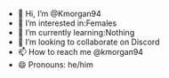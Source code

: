 - 👋 Hi, I’m @Kmorgan94
- 👀 I’m interested in:Females
- 🌱 I’m currently learning:Nothing
- 💞️ I’m looking to collaborate on Discord		
- 📫 How to reach me @kmorgan94
- 😄 Pronouns: he/him	


<!---
Kmorgan94/Kmorgan94 is a ✨ special ✨ repository because its `README.md` (this file) appears on your GitHub profile.
You can click the Preview link to take a look at your changes.
--->

